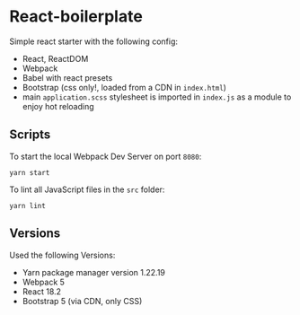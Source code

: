 # React-boilerplate

Simple react starter with the following config:

- React, ReactDOM
- Webpack
- Babel with react presets
- Bootstrap (css only!, loaded from a CDN in `index.html`)
- main `application.scss` stylesheet is imported in `index.js` as a module to enjoy hot reloading

## Scripts

To start the local Webpack Dev Server on port `8080`:
```
yarn start
```

To lint all JavaScript files in the `src` folder:
```
yarn lint
```

## Versions
Used the following Versions:

- Yarn package manager version 1.22.19
- Webpack 5
- React 18.2
- Bootstrap 5 (via CDN, only CSS)
